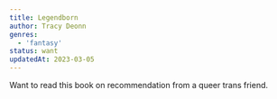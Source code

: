 ```yaml
---
title: Legendborn
author: Tracy Deonn
genres:
  - 'fantasy'
status: want
updatedAt: 2023-03-05
---
```


Want to read this book on recommendation from a queer trans friend.
